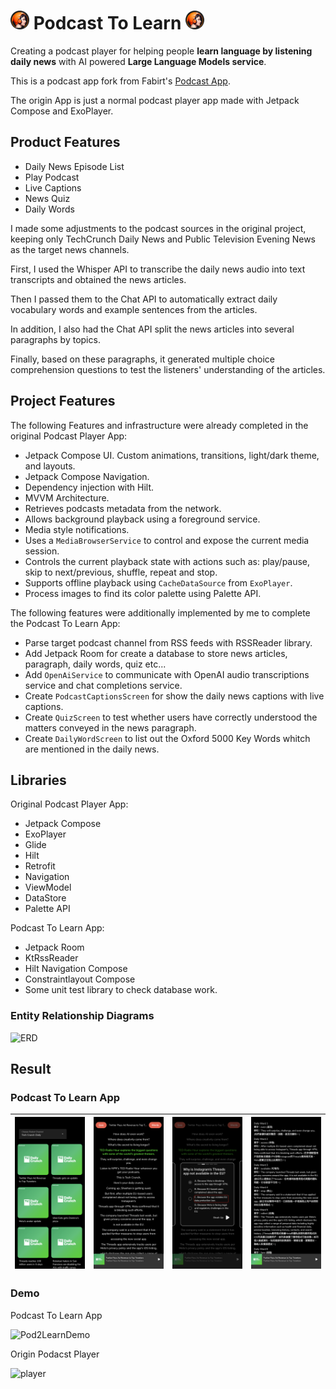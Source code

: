 # <img src="android/app/src/main/res/mipmap-hdpi/ic_launcher_round.png" alt="LiveCaptions" width="30"/> Podcast To Learn <img src="android/app/src/main/res/mipmap-hdpi/ic_launcher_round.png" alt="LiveCaptions" width="30"/>

 Creating a podcast player for helping people **learn language by listening daily news** with AI powered **Large Language Models service**.

This is a podcast app fork from Fabirt's [Podcast App](https://github.com/fabirt/podcast-app).

The origin App is just a normal podcast player app made with Jetpack Compose and ExoPlayer. 

## Product Features

- Daily News Episode List
- Play Podcast
- Live Captions
- News Quiz
- Daily Words

I made some adjustments to the podcast sources in the original project, keeping only TechCrunch Daily News and Public Television Evening News as the target news channels. 

First, I used the Whisper API to transcribe the daily news audio into text transcripts and obtained the news articles. 

Then I passed them to the Chat API to automatically extract daily vocabulary words and example sentences from the articles.

In addition, I also had the Chat API split the news articles into several paragraphs by topics. 

Finally, based on these paragraphs, it generated multiple choice comprehension questions to test the listeners' understanding of the articles.

## Project Features

The following Features and infrastructure were already completed in the original Podcast Player App:

- Jetpack Compose UI. Custom animations, transitions, light/dark theme, and layouts.
- Jetpack Compose Navigation.
- Dependency injection with Hilt.
- MVVM Architecture.
- Retrieves podcasts metadata from the network.
- Allows background playback using a foreground service.
- Media style notifications.
- Uses a `MediaBrowserService` to control and expose the current media session.
- Controls the current playback state with actions such as: play/pause, skip to next/previous, shuffle, repeat and stop.
- Supports offline playback using `CacheDataSource` from `ExoPlayer`.
- Process images to find its color palette using Palette API.

The following features were additionally implemented by me to complete the Podcast To Learn App:

- Parse target podcast channel from RSS feeds with RSSReader library. 
- Add Jetpack Room for create a database to store news articles, paragraph, daily words, quiz etc...
- Add `OpenAiService` to communicate with OpenAI audio transcriptions service and chat completions service.
- Create `PodcastCaptionsScreen` for show the daily news captions with live captions.
- Create `QuizScreen` to test whether users have correctly understood the matters conveyed in the news paragraph.
- Create `DailyWordScreen` to list out the Oxford 5000 Key Words whitch are mentioned in the daily news.

## Libraries

Original Podcast Player App:

- Jetpack Compose
- ExoPlayer
- Glide
- Hilt
- Retrofit
- Navigation
- ViewModel
- DataStore
- Palette API

Podcast To Learn App:
  
- Jetpack Room
- KtRssReader
- Hilt Navigation Compose
- Constraintlayout Compose
- Some unit test library to check database work.

### Entity Relationship Diagrams

<img src="https://mermaid.ink/img/pako:eNqVVctugzAQ_BXL5_IDuUVJpVZVpLTpqeLiwgasgk3tRU0K_HsNJjwMSQk3dnfWO7ODKWggQ6ArCmrLWaRY6gtinrVCHiTwKJDjmZSl58niEnxiOkYWbZTU-g2OZEV8ymzqOfTpqIFbW0nPK0vShtv2dYPYRmyDuRkKG6wfjYqLiHRnkv0L6bOJNLks_9wyhN1hgpIq4mILOlA8Qy7FfEF7tk1WzkQuqduj9UkukHQ8-6G79mNVin-BgwMFS4GQ-XEHSywLsmeq3nMWD8Qfbc9i3bLCFfiSdzi6AjiwgDWiD-M1OS5COE2aYAwpTKKBFAgG45B1B24924X1nG0HLC7GvQ64x7vXuywVskkOl75kuRsr732rrcqG1xTbL6vDjouKa9tdaImZ1Td9NJpi95MGEU69YA98hxMukec157-3tRlUuOT4XUYfOsvFfOegx1dPwjUS2XDRM4ZXCgJcC_0DqqVJH2gKKmU8NHd3M6lP7edCa2YhU181qbqO5SgPZxHQ1ZElGh5onoXmamyv-y6aMfEhpXlHlZtXCDlKtbM_h-YfUf0BjxkAMQ?type=png)](https://mermaid.live/edit#pako:eNqVVctugzAQ_BXL5_IDuUVJpVZVpLTpqeLiwgasgk3tRU0K_HsNJjwMSQk3dnfWO7ODKWggQ6ArCmrLWaRY6gtinrVCHiTwKJDjmZSl58niEnxiOkYWbZTU-g2OZEV8ymzqOfTpqIFbW0nPK0vShtv2dYPYRmyDuRkKG6wfjYqLiHRnkv0L6bOJNLks_9wyhN1hgpIq4mILOlA8Qy7FfEF7tk1WzkQuqduj9UkukHQ8-6G79mNVin-BgwMFS4GQ-XEHSywLsmeq3nMWD8Qfbc9i3bLCFfiSdzi6AjiwgDWiD-M1OS5COE2aYAwpTKKBFAgG45B1B24924X1nG0HLC7GvQ64x7vXuywVskkOl75kuRsr732rrcqG1xTbL6vDjouKa9tdaImZ1Td9NJpi95MGEU69YA98hxMukec157-3tRlUuOT4XUYfOsvFfOegx1dPwjUS2XDRM4ZXCgJcC_0DqqVJH2gKKmU8NHd3M6lP7edCa2YhU181qbqO5SgPZxHQ1ZElGh5onoXmamyv-y6aMfEhpXlHlZtXCDlKtbM_h-YfUf0BjxkAMQ" alt="ERD" width="800"/>


## Result

### Podcast To Learn App
| ![ChannelMenu](demo/Pod2Learn/ChannelMenu.png) | ![LiveCaptions](demo/Pod2Learn/LiveCaptions.png) |![Quiz](demo/Pod2Learn/Quiz.png) |![DailyWords](demo/Pod2Learn/DailyWords.png) |
|----------|:-------------:|:-------------:|:-------------:|

### Demo

Podcast To Learn App

<img src="demo/Pod2Learn/Pod2LearnDemo.gif" alt="Pod2LearnDemo" width="300"/>

Origin Podacst Player

<img src="demo/listen-notes-demo.gif" alt="player" width="300"/>
